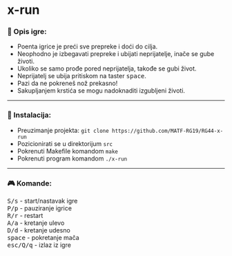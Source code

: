# x-run

### :pencil: Opis igre:
* Poenta igrice je preći sve prepreke i doći do cilja. <br>
* Neophodno je izbegavati prepreke i ubijati neprijatelje, inače se gube životi. <br>
* Ukoliko se samo prođe pored neprijatelja, takođe se gubi život. <br>
* Neprijatelj se ubija pritiskom na taster <kbd>space</kbd>. <br> 
* Pazi da ne pokreneš nož prekasno! <br>
* Sakupljanjem krstića se mogu nadoknaditi izgubljeni životi. <br>
<hr>

### :wrench: Instalacija:
* Preuzimanje projekta: `git clone https://github.com/MATF-RG19/RG44-x-run` <br>
* Pozicionirati se u direktorijum `src` <br>
* Pokrenuti Makefile komandom `make` <br>
* Pokrenuti program komandom `./x-run`
<hr>

### :video_game: Komande:
<kbd>S/s</kbd> - start/nastavak igre <br>
<kbd>P/p</kbd> - pauziranje igrice <br>
<kbd>R/r</kbd> - restart <br>
<kbd>A/a</kbd> - kretanje ulevo <br>
<kbd>D/d</kbd> - kretanje udesno <br>
<kbd>space</kbd> - pokretanje mača <br>
<kbd>esc/Q/q</kbd> - izlaz iz igre <br>
